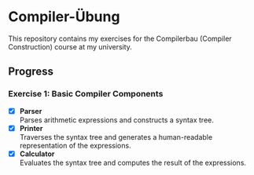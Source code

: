 # Compiler-Übung

This repository contains my exercises for the Compilerbau (Compiler Construction) course at my university.

## Progress

### Exercise 1: Basic Compiler Components
- [x] **Parser**  
  Parses arithmetic expressions and constructs a syntax tree.
- [x] **Printer**  
  Traverses the syntax tree and generates a human-readable representation of the expressions.
- [x] **Calculator**  
  Evaluates the syntax tree and computes the result of the expressions.
